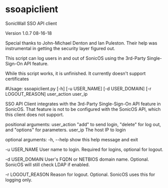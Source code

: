 # ssoapiclient
SonicWall SSO API client

Version 1.0.7 08-16-18

Special thanks to John-Michael Denton and Ian Puleston.
Their help was instrumental in getting the security layer figured out.

This script can log users in and out of SonicOS using the 3rd-Party Single-Sign-On API feature.

While this script works, it is unfinished. It currently doesn't support certificates

#Usage:
ssoapiclient.py [-h] [-u USER_NAME] [-d USER_DOMAIN]
                         [-r LOGOUT_REASON]
                         user_action user_ip

SSO API Client integrates with the 3rd-Party Single-Sign-On API feature in
SonicOS. That feature is not to be configured with the SonicOS API, which this
client does not support.

positional arguments:
  user_action       "add" to send login, "delete" for log out, and "options"
                    for parameters.
  user_ip           The host IP to login

optional arguments:
  -h, --help        show this help message and exit
  
  -u USER_NAME      User name to login. Required for logins, optional for
                    logout.
  
  -d USER_DOMAIN    User's FQDN or NETBIOS domain name. Optional. SonicOS will
                    still check LDAP if enabled.
  
  -r LOGOUT_REASON  Reason for logout. Optional. SonicOS uses this for logging
                    only.
